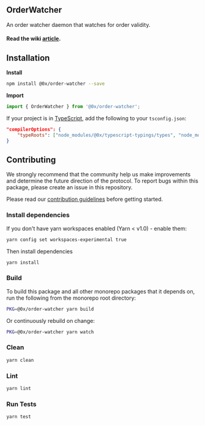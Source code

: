 ## OrderWatcher

An order watcher daemon that watches for order validity.

#### Read the wiki [article](https://0xproject.com/wiki#0x-OrderWatcher).

## Installation

**Install**

```bash
npm install @0x/order-watcher --save
```

**Import**

```javascript
import { OrderWatcher } from '@0x/order-watcher';
```

If your project is in [TypeScript](https://www.typescriptlang.org/), add the following to your `tsconfig.json`:

```json
"compilerOptions": {
    "typeRoots": ["node_modules/@0x/typescript-typings/types", "node_modules/@types"],
}
```

## Contributing

We strongly recommend that the community help us make improvements and determine the future direction of the protocol. To report bugs within this package, please create an issue in this repository.

Please read our [contribution guidelines](../../CONTRIBUTING.md) before getting started.

### Install dependencies

If you don't have yarn workspaces enabled (Yarn < v1.0) - enable them:

```bash
yarn config set workspaces-experimental true
```

Then install dependencies

```bash
yarn install
```

### Build

To build this package and all other monorepo packages that it depends on, run the following from the monorepo root directory:

```bash
PKG=@0x/order-watcher yarn build
```

Or continuously rebuild on change:

```bash
PKG=@0x/order-watcher yarn watch
```

### Clean

```bash
yarn clean
```

### Lint

```bash
yarn lint
```

### Run Tests

```bash
yarn test
```
